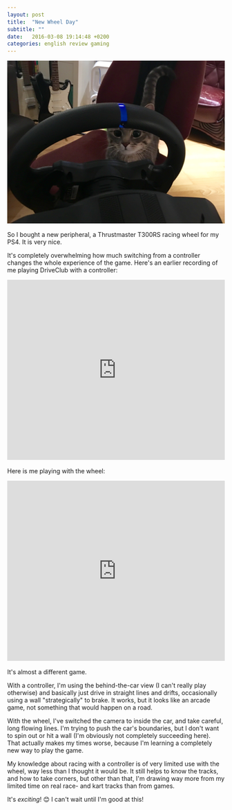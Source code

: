 ```yaml
---
layout: post
title:  "New Wheel Day"
subtitle: ""
date:   2016-03-08 19:14:48 +0200
categories: english review gaming
---
```


<img class="img-fluid" src="/assets/mimiwheel.jpg" alt="My cat mimi admiring the racing wheel">

So I bought a new peripheral, a Thrustmaster T300RS racing wheel for my PS4. It is very nice.

It's completely overwhelming how much switching from a controller changes the whole experience of the game. Here's an earlier recording of me playing DriveClub with a controller:

<p><iframe src="http://player.twitch.tv/?video=v20210681&time=1m0s" frameborder="0" scrolling="no" height="416" width="100%"></iframe></p>

Here is me playing with the wheel:

<p><iframe src="http://player.twitch.tv/?video=v53122576&time=2m0s" frameborder="0" scrolling="no" height="416" width="100%"></iframe></p>

It's almost a different game. 

With a controller,  I'm using the behind-the-car view (I can't really play otherwise) and basically just drive in straight lines and drifts, occasionally using a wall "strategically" to brake. It works, but it looks like an arcade game, not something that would happen on a road.

With the wheel, I've switched the camera to inside the car, and take careful, long flowing lines. I'm trying to push the car's boundaries, but I don't want to spin out or hit a wall (I'm obviously not completely succeeding here). That actually makes my times worse, because I'm learning a completely new way to play the game.

My knowledge about racing with a controller is of very limited use with the wheel, way less than I thought it would be. It still helps to know the tracks, and how to take corners, but other than that, I'm drawing way more from my limited time on real race- and kart tracks than from games. 

It's *exciting*! 😊 I can't wait until I'm good at this!